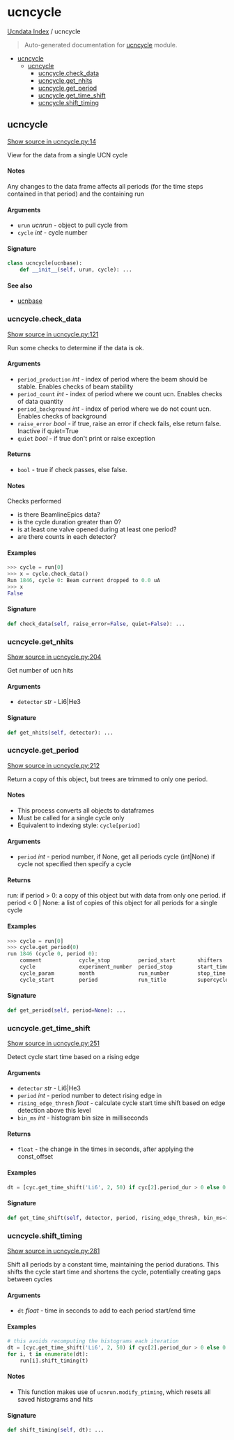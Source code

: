 # ucncycle

[Ucndata Index](./README.md#ucndata-index) / ucncycle

> Auto-generated documentation for [ucncycle](../../ucncycle.py) module.

- [ucncycle](#ucncycle)
  - [ucncycle](#ucncycle-1)
    - [ucncycle.check_data](#ucncyclecheck_data)
    - [ucncycle.get_nhits](#ucncycleget_nhits)
    - [ucncycle.get_period](#ucncycleget_period)
    - [ucncycle.get_time_shift](#ucncycleget_time_shift)
    - [ucncycle.shift_timing](#ucncycleshift_timing)

## ucncycle

[Show source in ucncycle.py:14](../../ucncycle.py#L14)

View for the data from a single UCN cycle

#### Notes

Any changes to the data frame affects all periods (for the time steps
contained in that period) and the containing run

#### Arguments

- `urun` *ucnrun* - object to pull cycle from
- `cycle` *int* - cycle number

#### Signature

```python
class ucncycle(ucnbase):
    def __init__(self, urun, cycle): ...
```

#### See also

- [ucnbase](./ucnbase.md#ucnbase)

### ucncycle.check_data

[Show source in ucncycle.py:121](../../ucncycle.py#L121)

Run some checks to determine if the data is ok.

#### Arguments

- `period_production` *int* - index of period where the beam should be stable. Enables checks of beam stability
- `period_count` *int* - index of period where we count ucn. Enables checks of data quantity
- `period_background` *int* - index of period where we do not count ucn. Enables checks of background
- `raise_error` *bool* - if true, raise an error if check fails, else return false. Inactive if quiet=True
- `quiet` *bool* - if true don't print or raise exception

#### Returns

- `bool` - true if check passes, else false.

#### Notes

Checks performed

* is there BeamlineEpics data?
* is the cycle duration greater than 0?
* is at least one valve opened during at least one period?
* are there counts in each detector?

#### Examples

```python
>>> cycle = run[0]
>>> x = cycle.check_data()
Run 1846, cycle 0: Beam current dropped to 0.0 uA
>>> x
False
```

#### Signature

```python
def check_data(self, raise_error=False, quiet=False): ...
```

### ucncycle.get_nhits

[Show source in ucncycle.py:204](../../ucncycle.py#L204)

Get number of ucn hits

#### Arguments

- `detector` *str* - Li6|He3

#### Signature

```python
def get_nhits(self, detector): ...
```

### ucncycle.get_period

[Show source in ucncycle.py:212](../../ucncycle.py#L212)

Return a copy of this object, but trees are trimmed to only one period.

#### Notes

* This process converts all objects to dataframes
* Must be called for a single cycle only
* Equivalent to indexing style: `cycle[period]`

#### Arguments

- `period` *int* - period number, if None, get all periods
cycle (int|None) if cycle not specified then specify a cycle

#### Returns

run:
    if period > 0: a copy of this object but with data from only one period.
    if period < 0 | None: a list of copies of this object for all periods for a single cycle

#### Examples

```python
>>> cycle = run[0]
>>> cycle.get_period(0)
run 1846 (cycle 0, period 0):
    comment            cycle_stop         period_start       shifters           tfile
    cycle              experiment_number  period_stop        start_time         year
    cycle_param        month              run_number         stop_time
    cycle_start        period             run_title          supercycle
```

#### Signature

```python
def get_period(self, period=None): ...
```

### ucncycle.get_time_shift

[Show source in ucncycle.py:251](../../ucncycle.py#L251)

Detect cycle start time based on a rising edge

#### Arguments

- `detector` *str* - Li6|He3
- `period` *int* - period number to detect rising edge in
- `rising_edge_thresh` *float* - calculate cycle start time shift based on edge detection above this level
- `bin_ms` *int* - histogram bin size in milliseconds

#### Returns

- `float` - the change in the times in seconds, after applying the const_offset

#### Examples

```python
dt = [cyc.get_time_shift('Li6', 2, 50) if cyc[2].period_dur > 0 else 0 for cyc in run]
```

#### Signature

```python
def get_time_shift(self, detector, period, rising_edge_thresh, bin_ms=10): ...
```

### ucncycle.shift_timing

[Show source in ucncycle.py:281](../../ucncycle.py#L281)

Shift all periods by a constant time, maintaining the period durations.
This shifts the cycle start time and shortens the cycle, potentially creating gaps between cycles

#### Arguments

- `dt` *float* - time in seconds to add to each period start/end time

#### Examples

```python
# this avoids recomputing the histograms each iteration
dt = [cyc.get_time_shift('Li6', 2, 50) if cyc[2].period_dur > 0 else 0 for cyc in run]
for i, t in enumerate(dt):
    run[i].shift_timing(t)
```

#### Notes

* This function makes use of `ucnrun.modify_ptiming`, which resets all saved histograms and hits

#### Signature

```python
def shift_timing(self, dt): ...
```